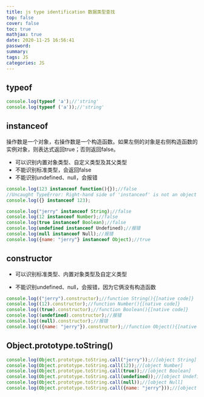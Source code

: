 ```yaml
---
title: js type identification 数据类型查找
top: false
cover: false
toc: true
mathjax: true
date: 2020-11-25 16:56:41
password:
summary:
tags: JS
categories: JS
---
```


## typeof

```js
console.log(typeof 'a');//'string'
console.log(typeof ('a'));//'string'
```

## instanceof

操作数是一个对象，右操作数是一个构造函数。如果左侧的对象是右侧构造函数的实例对象，则表达式返回true；否则返回false。

- 可以识别内置对象类型、自定义类型及其父类型
- 不能识别标准类型，会返回false
- 不能识别undefined、null，会报错

```js
console.log(123 instanceof function(){});//false
//Uncaught TypeError: Right-hand side of 'instanceof' is not an object
console.log({} instanceof 123);

console.log("jerry" instanceof String);//false
console.log(12 instanceof Number);//false
console.log(true instanceof Boolean);//false
console.log(undefined instanceof Undefined);//报错
console.log(null instanceof Null);//报错
console.log({name: "jerry"} instanceof Object);//true
```

## constructor

- 可以识别标准类型、内置对象类型及自定义类型

- 不能识别undefined、null，会报错，因为它俩没有构造函数


```js
console.log(("jerry").constructor);//function String(){[native code]}
console.log((12).constructor);//function Number(){[native code]}
console.log((true).constructor);//function Boolean(){[native code]}
console.log((undefined).constructor);//报错
console.log((null).constructor);//报错
console.log(({name: "jerry"}).constructor);//function Object(){[native code]}
```

## Object.prototype.toString()

```js
console.log(Object.prototype.toString.call("jerry"));//[object String]
console.log(Object.prototype.toString.call(12));//[object Number]
console.log(Object.prototype.toString.call(true));//[object Boolean]
console.log(Object.prototype.toString.call(undefined));//[object Undefined]
console.log(Object.prototype.toString.call(null));//[object Null]
console.log(Object.prototype.toString.call({name: "jerry"}));//[object Object]
```